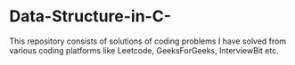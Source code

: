 # Data-Structure-in-C-
This repository consists of solutions of coding problems I have solved from various coding platforms like Leetcode, GeeksForGeeks, InterviewBit etc.
